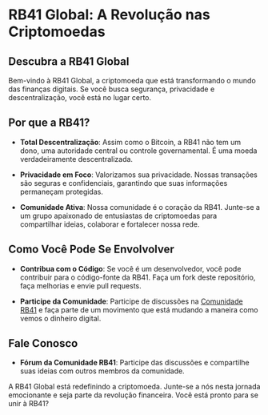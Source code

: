 # RB41 Global: A Revolução nas Criptomoedas

## Descubra a RB41 Global

Bem-vindo à RB41 Global, a criptomoeda que está transformando o mundo das finanças digitais. Se você busca segurança, privacidade e descentralização, você está no lugar certo.

## Por que a RB41?

- **Total Descentralização**: Assim como o Bitcoin, a RB41 não tem um dono, uma autoridade central ou controle governamental. É uma moeda verdadeiramente descentralizada.

- **Privacidade em Foco**: Valorizamos sua privacidade. Nossas transações são seguras e confidenciais, garantindo que suas informações permaneçam protegidas.

- **Comunidade Ativa**: Nossa comunidade é o coração da RB41. Junte-se a um grupo apaixonado de entusiastas de criptomoedas para compartilhar ideias, colaborar e fortalecer nossa rede.

## Como Você Pode Se Envolvolver

- **Contribua com o Código**: Se você é um desenvolvedor, você pode contribuir para o código-fonte da RB41. Faça um fork deste repositório, faça melhorias e envie pull requests.

- **Participe da Comunidade**: Participe de discussões na [Comunidade RB41](#) e faça parte de um movimento que está mudando a maneira como vemos o dinheiro digital.

## Fale Conosco

- **Fórum da Comunidade RB41**: Participe das discussões e compartilhe suas ideias com outros membros da comunidade.

A RB41 Global está redefinindo a criptomoeda. Junte-se a nós nesta jornada emocionante e seja parte da revolução financeira. Você está pronto para se unir à RB41?
